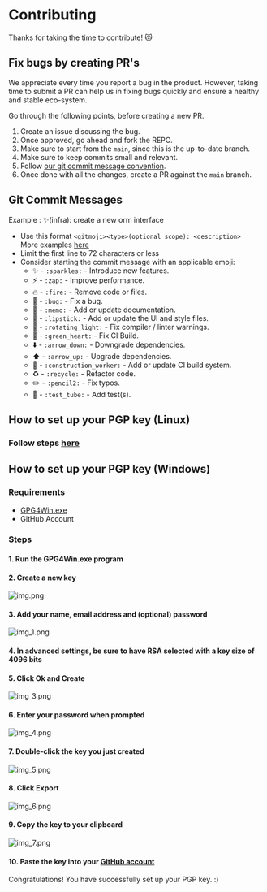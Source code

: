 # Contributing

Thanks for taking the time to contribute! 😻

## Fix bugs by creating PR's

We appreciate every time you report a bug in the product. However, taking time to submit a PR can help us in fixing bugs quickly and ensure a healthy and stable eco-system.

Go through the following points, before creating a new PR.

1. Create an issue discussing the bug.
2. Once approved, go ahead and fork the REPO.
3. Make sure to start from the `main`, since this is the up-to-date branch.
4. Make sure to keep commits small and relevant.
5. Follow [our git commit message convention](#Git-Commit-Messages).
6. Once done with all the changes, create a PR against the `main` branch.

## Git Commit Messages

Example : ✨(infra): create a new orm interface

- Use this format `<gitmoji><type>(optional scope): <description>`\
  More examples [here](https://github.com/arvinxx/gitmoji-commit-workflow/tree/master/packages/commitlint-config)
- Limit the first line to 72 characters or less
- Consider starting the commit message with an applicable emoji:
  - ✨ - `:sparkles:` - Introduce new features.  
  - ⚡️ - `:zap:` - Improve performance.  
  - 🔥 - `:fire:` - Remove code or files.  
  - 🐛 - `:bug:` - Fix a bug.  
  - 📝 - `:memo:` - Add or update documentation.  
  - 💄 - `:lipstick:` - Add or update the UI and style files.  
  - 🚨 - `:rotating_light:` - Fix compiler / linter warnings.  
  - 💚 - `:green_heart:` - Fix CI Build.  
  - ⬇️ - `:arrow_down:` - Downgrade dependencies.  
  - ⬆️ - `:arrow_up:` - Upgrade dependencies.  
  - 👷 - `:construction_worker:` - Add or update CI build system.  
  - ♻️ - `:recycle:` - Refactor code.  
  - ✏️ - `:pencil2:` - Fix typos.  
  - 🧪 - `:test_tube:` - Add test(s).  

## How to set up your PGP key (**Linux**)

### Follow steps [here](https://docs.github.com/en/authentication/managing-commit-signature-verification/generating-a-new-gpg-key)

## How to set up your PGP key (**Windows**)

### Requirements

- [GPG4Win.exe](https://www.gpg4win.org/downloads/gpg4win.exe)
- GitHub Account

### Steps

#### 1. Run the **GPG4Win.exe** program

#### 2. Create a new key

![img.png](assets/screenshots/homepage.png)

#### 3. Add your name, email address and (optional) password

![img_1.png](assets/screenshots/create_key.png)

#### 4. In advanced settings, be sure to have RSA selected with a key size of 4096 bits

#### 5. Click **Ok** and **Create**

![img_3.png](assets/screenshots/settings.png)

#### 6. Enter your password when prompted

![img_4.png](assets/screenshots/password.png)

#### 7. Double-click the key you just created

![img_5.png](assets/screenshots/homepage2.png)

#### 8. Click **Export**

![img_6.png](assets/screenshots/key_details.png)

#### 9. Copy the key to your clipboard

![img_7.png](assets/screenshots/key_export.png)

#### 10. Paste the key into your [GitHub account](https://github.com/settings/keys)

Congratulations! You have successfully set up your PGP key. :)
